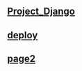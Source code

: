## [Project_Django](https://gumirus.github.io/Project_Django)
## [deploy](https://gumirus.github.io/Project_Django/App/templates/App/index.html)
## [page2](https://gumirus.github.io/Project_Django/App/templates/App/page2.html)
